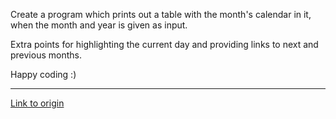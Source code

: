 Create a program which prints out a table with the month's calendar in it, when the month and year is given as input.

Extra points for highlighting the current day and providing links to next and previous months. 

Happy coding :)

---

[Link to origin](https://www.reddit.com/r/dailyprogrammer/pwpdz)
